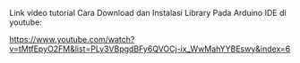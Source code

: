 Link video tutorial Cara Download dan Instalasi Library Pada Arduino IDE di youtube:

https://www.youtube.com/watch?v=tMtfEpyO2FM&list=PLy3VBpgdBFy6QVOCj-ix_WwMahYYBEswy&index=6

